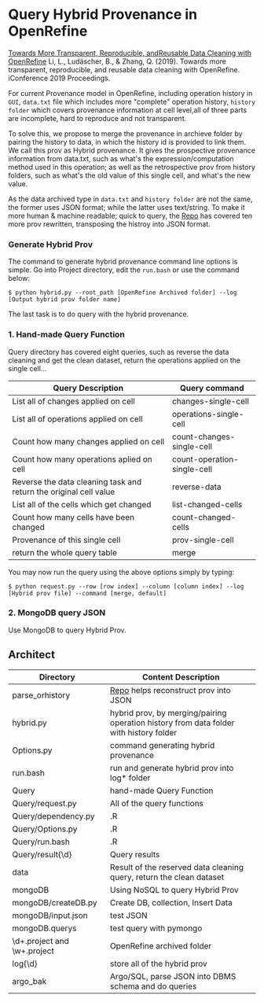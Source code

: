 Query Hybrid Provenance in OpenRefine
======================

[Towards More Transparent, Reproducible, andReusable Data Cleaning with OpenRefine](http://hdl.handle.net/2142/103330)
Li, L., Ludäscher, B., & Zhang, Q. (2019). Towards more transparent, reproducible, and reusable data cleaning with OpenRefine. iConference 2019 Proceedings.

For current Provenance model in OpenRefine, including operation history in `GUI`, `data.txt` file which includes more "complete" operation history, `history folder` which covers provenance information at cell level,all of three parts are incomplete, hard to reproduce and not transparent. 

To solve this, we propose to merge the provenance in archieve folder by pairing the history to data, in which the history id is provided to link them. We call this prov as Hybrid provenance. It gives the prospective provenance information from data.txt, such as what's the expression/computation method used in this operation; as well as the retrospective prov from history folders, such as what's the old value of this single cell, and what's the new value. 

As the data archived type in `data.txt` and `history folder` are not the same, the former uses JSON format; while the latter uses text/string. To make it more human & machine readable; quick to query, the [Repo](https://github.com/LanLi2017/parse_orhistory) has covered ten more prov rewritten, transposing the histroy into JSON format. 

### Generate Hybrid Prov

The command to generate hybrid provenance command line options is simple. 
Go into Project directory, edit the `run.bash` or use the command below:

    $ python hybrid.py --root_path [OpenRefine Archived folder] --log [Output hybrid prov folder name]


The last task is to do query with the hybrid provenance.
### 1. Hand-made Query Function  
Query directory has covered eight queries, such as reverse the data cleaning and get the clean dataset, return the operations applied on the single cell...

Query Description                                                 | Query command |
------------------------------------------------------------------|-----------
List all of changes applied on cell                               | changes-single-cell |
List all of operations applied on cell                            | operations-single-cell |
Count how many changes applied on cell                            | count-changes-single-cell |
Count how many operations aplied on cell                          |  count-operation-single-cell |
Reverse the data cleaning task and return the original cell value |  reverse-data |
List all of the cells which get changed                           | list-changed-cells |
Count how many cells have been changed                            | count-changed-cells |
Provenance of this single cell                                    | prov-single-cell |
return the whole query table                                      | merge |

You may now run the query using the above options simply by typing:

    $ python request.py --row [row index] --column [column index] --log [Hybrid prov file] --command [merge, default]


### 2. MongoDB query JSON

Use MongoDB to query Hybrid Prov. 


Architect
---------
Directory                      | Content Description |
-------------------------------|-------------------------------------------------------------------------------------------|
parse_orhistory                | [Repo](https://github.com/LanLi2017/parse_orhistory) helps reconstruct prov into JSON     |
hybrid.py                      | hybrid prov, by merging/pairing operation history from data folder with history folder    | 
Options.py                     | command generating hybrid provenance                                                      | 
run.bash                       | run and generate hybrid prov into log* folder                                             | 
Query                          | hand-made Query Function                                                                  |
Query/request.py               | All of the query functions                                                                | 
Query/dependency.py            | .R       | 
Query/Options.py               | .R       |
Query/run.bash                 | .R       |
Query/result{\d}               | Query results       | 
data                           | Result of the reserved data cleaning query, return the clean dataset |
mongoDB                        | Using NoSQL to query Hybrid Prov       | 
mongoDB/createDB.py            | Create DB, collection, Insert Data |
mongoDB/input.json             | test JSON       | 
mongoDB.querys                 | test query with pymongo      |
\d+.project and \w+.project    | OpenRefine archived folder      |
log{\d}                        | store all of the hybrid prov      |
argo_bak                       | Argo/SQL, parse JSON into DBMS schema and do queries |




